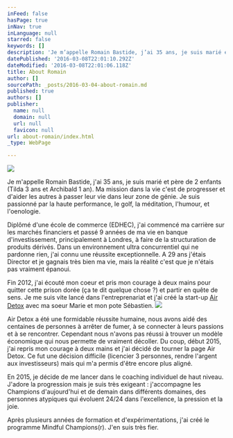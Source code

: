```yaml
---
inFeed: false
hasPage: true
inNav: true
inLanguage: null
starred: false
keywords: []
description: 'Je m’appelle Romain Bastide, j’ai 35 ans, je suis marié et père de 2 enfants (Tilda 3 ans et Archibald 1 an). Ma mission dans la vie c’est de progresser et d’aider les autres à passer leur vie dans leur zone de génie. Je suis passionné par la haute performance, le golf, la méditation, l’humour, et l’oenologie.'
datePublished: '2016-03-08T22:01:10.292Z'
dateModified: '2016-03-08T22:01:06.118Z'
title: About Romain
author: []
sourcePath: _posts/2016-03-04-about-romain.md
published: true
authors: []
publisher:
  name: null
  domain: null
  url: null
  favicon: null
url: about-romain/index.html
_type: WebPage

---
```

![](https://the-grid-user-content.s3-us-west-2.amazonaws.com/b627fd7c-abc5-455c-9866-8a79d7f7c527.jpg)

Je m'appelle Romain Bastide, j'ai 35 ans, je suis marié et père de 2 enfants (Tilda 3 ans et Archibald 1 an). Ma mission dans la vie c'est de progresser et d'aider les autres à passer leur vie dans leur zone de génie. Je suis passionné par la haute performance, le golf, la méditation, l'humour, et l'oenologie.

Diplômé d'une école de commerce (EDHEC), j'ai commencé ma carrière sur les marchés financiers et passé 9 années de ma vie en banque d'investissement, principalement à Londres, à faire de la structuration de produits dérivés. Dans un environnement ultra concurrentiel qui ne pardonne rien, j'ai connu une réussite exceptionnelle. A 29 ans j'étais Director et je gagnais très bien ma vie, mais la réalité c'est que je n'étais pas vraiment épanoui.

Fin 2012, j'ai écouté mon coeur et pris mon courage à deux mains pour quitter cette prison dorée (ça te dit quelque chose ?) et partir en quête de sens. Je me suis vite lancé dans l'entreprenariat et j'ai créé la start-up [Air Detox][0] avec ma soeur Marie et mon pote Sébastien.
![](https://the-grid-user-content.s3-us-west-2.amazonaws.com/852f3aec-eb64-4b3f-b4d8-4a87e51d5db8.jpg)

Air Detox a été une formidable réussite humaine, nous avons aidé des centaines de personnes à arrêter de fumer, à se connecter à leurs passions et à se rencontrer. Cependant nous n'avons pas réussi à trouver un modèle économique qui nous permette de vraiment décoller.  Du coup, début 2015, j'ai repris mon courage à deux mains et j'ai décidé de tourner la page Air Detox. Ce fut une décision difficile (licencier 3 personnes, rendre l'argent aux investisseurs) mais qui m'a permis d'être encore plus aligné.

En 2015, je décide de me lancer dans le coaching individuel de haut niveau. J'adore la progression mais je suis très exigeant : j'accompagne les Champions d'aujourd'hui et de demain dans différents domaines, des personnes atypiques qui évoluent 24/24 dans l'excellence, la pression et la joie. 

Après plusieurs années de formation et d'expérimentations, j'ai créé le programme Mindful Champions(r). J'en suis très fier. 

[0]: www.air-detox.com